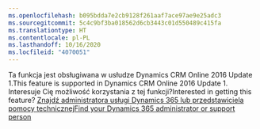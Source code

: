```yaml
---
ms.openlocfilehash: b095bdda7e2cb9128f261aaf7ace97ae9e25adc3
ms.sourcegitcommit: 5c4c9bf3ba018562d6cb3443c01d550489c415fa
ms.translationtype: HT
ms.contentlocale: pl-PL
ms.lasthandoff: 10/16/2020
ms.locfileid: "4070051"
---
```

<span data-ttu-id="75f4e-101">Ta funkcja jest obsługiwana w usłudze Dynamics CRM Online 2016 Update 1.</span><span class="sxs-lookup"><span data-stu-id="75f4e-101">This feature is supported in Dynamics CRM Online 2016 Update 1.</span></span> <span data-ttu-id="75f4e-102">Interesuje Cię możliwość korzystania z tej funkcji?</span><span class="sxs-lookup"><span data-stu-id="75f4e-102">Interested in getting this feature?</span></span> [<span data-ttu-id="75f4e-103">Znajdź administratora usługi Dynamics 365 lub przedstawiciela pomocy technicznej</span><span class="sxs-lookup"><span data-stu-id="75f4e-103">Find your Dynamics 365 administrator or support person</span></span>](https://docs.microsoft.com/dynamics365/customerengagement/on-premises/basics/find-administrator-support)
